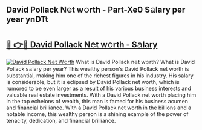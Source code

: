 ## David Pollack N𝚎t w𝚘rth - Part-Xe0 S𝚊lary per year ynDTt

# <h2><a href="http://gc1z56x.nevu.top/?p=David+Pollack">🔗 👉🔴 David Pollack N𝚎t w𝚘rth - S𝚊lary</a></h2>

[![David Pollack N𝚎t W𝚘rth](https://i.imgur.com/Oavwk0R.jpeg)](http://gc1z56x.nevu.top/?p=David+Pollack)
What is David Pollack n𝚎t w𝚘rth? What is David Pollack s𝚊lary per year?
This wealthy person's David Pollack net worth is substantial, making him one of the richest figures in his industry. His salary is considerable, but it is eclipsed by David Pollack net worth, which is rumored to be even larger as a result of his various business interests and valuable real estate investments. With a David Pollack net worth placing him in the top echelons of wealth, this man is famed for his business acumen and financial brilliance. With a David Pollack net worth in the billions and a notable income, this wealthy person is a shining example of the power of tenacity, dedication, and financial brilliance.
